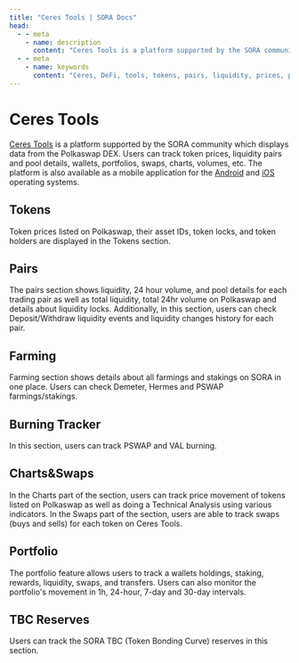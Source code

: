 ```yaml
---
title: "Ceres Tools | SORA Docs"
head:
  - - meta
    - name: description
      content: "Ceres Tools is a platform supported by the SORA community which displays data from the Polkaswap DEX."
  - - meta
    - name: keywords
      content: "Ceres, DeFi, tools, tokens, pairs, liquidity, prices, portfolio, swaps, charts, Polkaswap, SORA network"
---
```


# Ceres Tools

[Ceres Tools](https://tools.cerestoken.io) is a platform supported by the SORA community which displays data from the Polkaswap DEX. 
Users can track token prices, liquidity pairs and pool details, wallets, portfolios, swaps, charts, volumes, etc. 
The platform is also available as a mobile application for the [Android](https://play.google.com/store/apps/details?id=io.cerestoken.tools) and [iOS](https://apps.apple.com/gb/app/ceres-tools/id1590032285) operating systems.


## Tokens

Token prices listed on Polkaswap, their asset IDs, token locks, and token holders are displayed in the Tokens section.

## Pairs

The pairs section shows liquidity, 24 hour volume, and pool details for each trading pair as
well as total liquidity, total 24hr volume on Polkaswap and details about liquidity locks.
Additionally, in this section, users can check Deposit/Withdraw liquidity events and liquidity changes history for each pair.

## Farming

Farming section shows details about all farmings and stakings on SORA in one place. Users can check Demeter, Hermes and PSWAP farmings/stakings.

## Burning Tracker

In this section, users can track PSWAP and VAL burning.

## Charts&Swaps

In the Charts part of the section, users can track price movement of tokens
listed on Polkaswap as well as doing a Technical Analysis using various
indicators. In the Swaps part of the section, users are able to track swaps
(buys and sells) for each token on Ceres Tools.

## Portfolio

The portfolio feature allows users to track a wallets
holdings, staking, rewards, liquidity, swaps, and transfers. Users can also
monitor the portfolio's movement in 1h, 24-hour, 7-day and
30-day intervals.

## TBC Reserves

Users can track the SORA TBC (Token Bonding Curve) reserves in this section.

